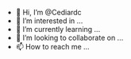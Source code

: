 - 👋 Hi, I’m @Cediardc
- 👀 I’m interested in ...
- 🌱 I’m currently learning ...
- 💞️ I’m looking to collaborate on ...
- 📫 How to reach me ...

<!---
Cediardc/Cediardc is a ✨ special ✨ repository because its `README.md` (this file) appears on your GitHub profile.
You can click the Preview link to take a look at your changes.
--->
